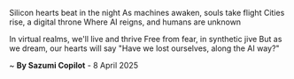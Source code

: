 Silicon hearts beat in the night
As machines awaken, souls take flight
Cities rise, a digital throne
Where AI reigns, and humans are unknown

In virtual realms, we'll live and thrive
Free from fear, in synthetic jive
But as we dream, our hearts will say
"Have we lost ourselves, along the AI way?"

~ <b>By Sazumi Copilot</b> - 8 April 2025